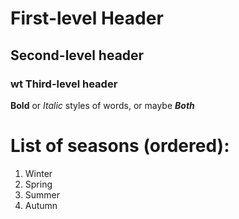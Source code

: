 # First-level Header
## Second-level header
### wt Third-level header
**Bold** or *Italic* styles of words, or maybe ***Both***
# List of seasons (ordered):
1. Winter
2. Spring
3. Summer
4. Autumn

